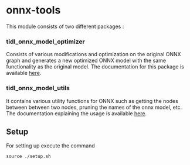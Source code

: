# onnx-tools
This module consists of two different packages : 
### tidl_onnx_model_optimizer
Consists of various modifications and optimization on the original ONNX graph and generates a new optimized ONNX model with the same functionality as the original model. The documentation for this package is available [here](tidl_onnx_model_optimizer/README.md).
### tidl_onnx_model_utils
It contains various utility functions for ONNX such as getting the nodes between between two nodes, pruning the names of the onnx model, etc.  The documentation explaining the usage is available [here](tidl_onnx_model_utils/README.md). 


## Setup
For setting up execute the command

    source ./setup.sh

